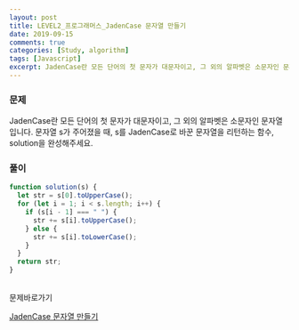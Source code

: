 ```yaml
---
layout: post
title: LEVEL2_프로그래머스_JadenCase 문자열 만들기
date: 2019-09-15
comments: true
categories: [Study, algorithm]
tags: [Javascript]
excerpt: JadenCase란 모든 단어의 첫 문자가 대문자이고, 그 외의 알파벳은 소문자인 문자열입니다. 문자열 s가 주어졌을 때, s를 JadenCase로 바꾼 문자열을 리턴하는 함수, solution을 완성해주세요.
---
```


### 문제

JadenCase란 모든 단어의 첫 문자가 대문자이고, 그 외의 알파벳은 소문자인 문자열입니다. 문자열 s가 주어졌을 때, s를 JadenCase로 바꾼 문자열을 리턴하는 함수, solution을 완성해주세요.

### 풀이

```javascript
function solution(s) {
  let str = s[0].toUpperCase();
  for (let i = 1; i < s.length; i++) {
    if (s[i - 1] === " ") {
      str += s[i].toUpperCase();
    } else {
      str += s[i].toLowerCase();
    }
  }
  return str;
}
```

<br>
<span class="reference">문제바로가기</span>

[JadenCase 문자열 만들기](https://programmers.co.kr/learn/courses/30/lessons/12951)
